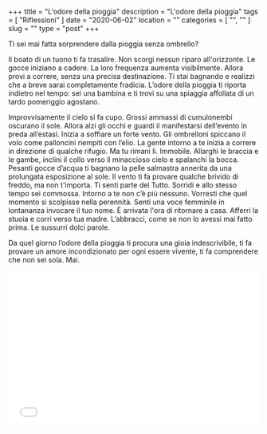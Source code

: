 +++
title = "L'odore della pioggia"
description = "L'odore della pioggia"
tags = [ "Riflessioni" ]
date = "2020-06-02"
location = ""
categories = [
  "",
  ""
]
slug = ""
type = "post"
+++

Ti sei mai fatta sorprendere dalla pioggia senza ombrello?

Il boato di un tuono ti fa trasalire. Non scorgi nessun riparo all'orizzonte. Le gocce iniziano a cadere. La loro frequenza aumenta visibilmente. Allora provi a correre, senza una precisa destinazione. Ti stai bagnando e realizzi che a breve sarai completamente fradicia. L’odore della pioggia ti riporta indietro nel tempo: sei una bambina e ti trovi su una spiaggia affollata di un tardo pomeriggio agostano. 

Improvvisamente il cielo si fa cupo. Grossi ammassi di cumulonembi oscurano il sole. Allora alzi gli occhi e guardi il manifestarsi dell’evento in preda all’estasi. Inizia a soffiare un forte vento. Gli ombrelloni spiccano il volo  come palloncini riempiti con l’elio. La gente intorno a te inizia a correre in direzione di qualche rifugio. Ma tu rimani lì. Immobile. Allarghi le braccia e le gambe, inclini il collo verso il minaccioso cielo e spalanchi la bocca. Pesanti gocce d’acqua ti bagnano la pelle salmastra annerita da una prolungata esposizione al sole. Il vento ti fa provare qualche brivido di freddo, ma non t'importa. Ti senti parte del Tutto. Sorridi e allo stesso tempo sei commossa. Intorno a te non c’è più nessuno. Vorresti che quel momento si scolpisse nella perennità. Senti una voce femminile in lontananza invocare il tuo nome. È arrivata l'ora di ritornare a casa. Afferri la stuoia e corri verso tua madre. L’abbracci, come se non lo avessi mai fatto prima. Le sussurri dolci parole. 

Da quel giorno l’odore della pioggia ti procura una gioia indescrivibile, ti fa provare un amore incondizionato per ogni essere vivente, ti fa comprendere che non sei sola. Mai. 

<div style="position: relative; padding-bottom: 56.25%; padding-top: 30px; height: 0; overflow: hidden;">
  <iframe src="//www.youtube.com/embed/N7Q5ZqMnLaY"
  style="position: absolute; top: 0; left: 0; width: 100%; height: 100%;" allowfullscreen frameborder="0" title="YouTube Video"></iframe>
</div>
